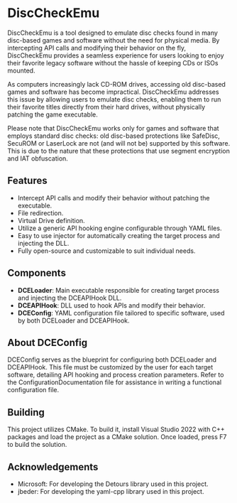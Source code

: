 # DiscCheckEmu

DiscCheckEmu is a tool designed to emulate disc checks found in many disc-based games and software without the need
for physical media. By intercepting API calls and modifying their behavior on the fly, DiscCheckEmu provides a seamless
experience for users looking to enjoy their favorite legacy software without the hassle of keeping CDs or ISOs mounted.

As computers increasingly lack CD-ROM drives, accessing old disc-based games and software has become impractical.
DiscCheckEmu addresses this issue by allowing users to emulate disc checks, enabling them to run their favorite titles
directly from their hard drives, without physically patching the game executable.

Please note that DiscCheckEmu works only for games and software that employs standard disc checks: old disc-based protections
like SafeDisc, SecuROM or LaserLock are not (and will not be) supported by this software. This is due to the nature that these
protections that use segment encryption and IAT obfuscation.

## Features

* Intercept API calls and modify their behavior without patching the executable.
* File redirection.
* Virtual Drive definition.
* Utilize a generic API hooking engine configurable through YAML files.
* Easy to use injector for automatically creating the target process and injecting the DLL.
* Fully open-source and customizable to suit individual needs.

## Components

* **DCELoader**: Main executable responsible for creating target process and injecting the DCEAPIHook DLL.
* **DCEAPIHook**: DLL used to hook APIs and modify their behavior.
* **DCEConfig**: YAML configuration file tailored to specific software, used by both DCELoader and DCEAPIHook.

## About DCEConfig

DCEConfig serves as the blueprint for configuring both DCELoader and DCEAPIHook. This file must be customized by
the user for each target software, detailing API hooking and process creation parameters. Refer to the
ConfigurationDocumentation file for assistance in writing a functional configuration file.

## Building

This project utilizes CMake. To build it, install Visual Studio 2022 with C++ packages and load the project 
as a CMake solution. Once loaded, press F7 to build the solution.

## Acknowledgements

* Microsoft: For developing the Detours library used in this project.
* jbeder: For developing the yaml-cpp library used in this project.

